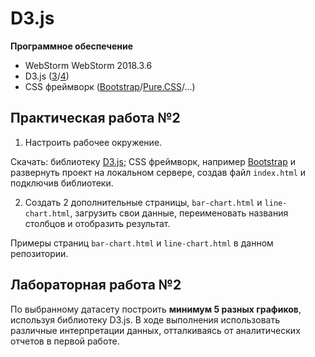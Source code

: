 # D3.js

**Программное обеспечение**
* WebStorm WebStorm 2018.3.6
* D3.js ([3](https://devdocs.io/d3~3)/[4](https://devdocs.io/d3~4))
* CSS фреймворк ([Bootstrap](https://getbootstrap.com)/[Pure.CSS](https://purecss.io)/...)


## Практическая работа №2

1. Настроить рабочее окружение.

Скачать: библиотеку [D3.js](https://d3js.org); CSS фреймворк, например [Bootstrap](https://getbootstrap.com) и развернуть проект на локальном сервере, создав файл `index.html` и подключив библиотеки.

2. Создать 2 дополнительные страницы, `bar-chart.html` и `line-chart.html`, загрузить свои данные, переименовать названия столбцов и отобразить результат.

Примеры страниц `bar-chart.html` и `line-chart.html` в данном репозитории. 

## Лабораторная работа №2

По выбранному датасету построить **минимум 5 разных графиков**, используя библиотеку D3.js. В ходе выполнения использовать различные интерпретации данных, отталкиваясь от аналитических отчетов в первой работе.